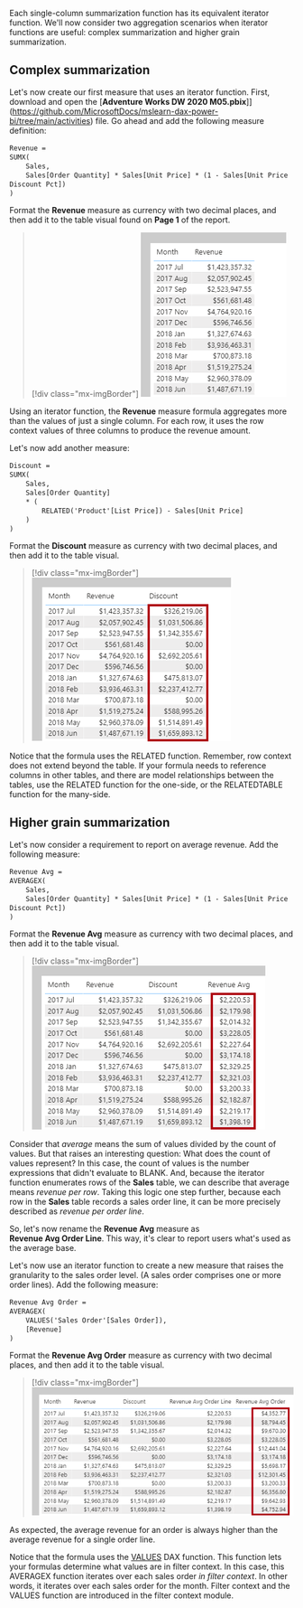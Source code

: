 Each single-column summarization function has its equivalent iterator function. We'll now consider two aggregation scenarios when iterator functions are useful: complex summarization and higher grain summarization.

## Complex summarization

Let's now create our first measure that uses an iterator function. First, download and open the [**Adventure Works DW 2020 M05.pbix**]](https://github.com/MicrosoftDocs/mslearn-dax-power-bi/tree/main/activities) file. Go ahead and add the following measure definition:

```dax
Revenue =
SUMX(
	Sales,
	Sales[Order Quantity] * Sales[Unit Price] * (1 - Sales[Unit Price Discount Pct])
)
```

Format the **Revenue** measure as currency with two decimal places, and then add it to the table visual found on **Page 1** of the report.

> [!div class="mx-imgBorder"]
> [![An image show a table visual with two columns: Month and Revenue. A year's worth of data is displayed.](../media/dax-table-month-revenue-1-ss.png)](../media/dax-table-month-revenue-1-ss.png#lightbox)

Using an iterator function, the **Revenue** measure formula aggregates more than the values of just a single column. For each row, it uses the row context values of three columns to produce the revenue amount.

Let's now add another measure:

```dax
Discount =
SUMX(
	Sales,
	Sales[Order Quantity]
	* (
		RELATED('Product'[List Price]) - Sales[Unit Price]
	)
)
```

Format the **Discount** measure as currency with two decimal places, and then add it to the table visual.

> [!div class="mx-imgBorder"]
> [![An image show a table visual with three columns: Month, Revenue, and Discount. A year's worth of data is displayed.](../media/dax-table-month-revenue-2-ssm.png)](../media/dax-table-month-revenue-2-ssm.png#lightbox)

Notice that the formula uses the RELATED function. Remember, row context does not extend beyond the table. If your formula needs to reference columns in other tables, and there are model relationships between the tables, use the RELATED function for the one-side, or the RELATEDTABLE function for the many-side.

## Higher grain summarization

Let's now consider a requirement to report on average revenue. Add the following measure:

```dax
Revenue Avg =
AVERAGEX(
	Sales,
	Sales[Order Quantity] * Sales[Unit Price] * (1 - Sales[Unit Price Discount Pct])
)
```

Format the **Revenue Avg** measure as currency with two decimal places, and then add it to the table visual.

> [!div class="mx-imgBorder"]
> [![An image show a table visual with four columns: Month, Revenue, Discount, and Revenue Avg. A year's worth of data is displayed.](../media/dax-table-month-revenue-3-ssm.png)](../media/dax-table-month-revenue-3-ssm.png#lightbox)

Consider that *average* means the sum of values divided by the count of values. But that raises an interesting question: What does the count of values represent? In this case, the count of values is the number expressions that didn't evaluate to BLANK. And, because the iterator function enumerates rows of the **Sales** table, we can describe that average means *revenue per row*. Taking this logic one step further, because each row in the **Sales** table records a sales order line, it can be more precisely described as *revenue per order line*.

So, let's now rename the **Revenue Avg** measure as **Revenue Avg Order Line**. This way, it's clear to report users what's used as the average base.

Let's now use an iterator function to create a new measure that raises the granularity to the sales order level. (A sales order comprises one or more order lines). Add the following measure:

```dax
Revenue Avg Order =
AVERAGEX(
	VALUES('Sales Order'[Sales Order]),
	[Revenue]
)
```

Format the **Revenue Avg Order** measure as currency with two decimal places, and then add it to the table visual.

> [!div class="mx-imgBorder"]
> [![An image show a table visual with five columns: Month, Revenue, Discount, Revenue Avg Order Line, and Revenue Avg Order. A year's worth of data is displayed.](../media/dax-table-month-revenue-4-ssm.png)](../media/dax-table-month-revenue-4-ssm.png#lightbox)

As expected, the average revenue for an order is always higher than the average revenue for a single order line.

Notice that the formula uses the [VALUES](https://docs.microsoft.com/dax/values-function-dax/?azure-portal=true) DAX function. This function lets your formulas determine what values are in filter context. In this case, this AVERAGEX function iterates over each sales order *in filter context*. In other words, it iterates over each sales order for the month. Filter context and the VALUES function are introduced in the filter context module.

